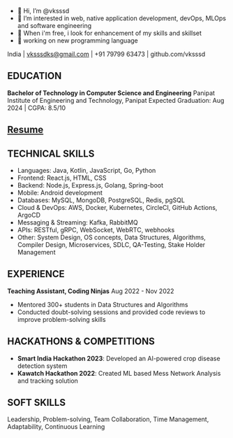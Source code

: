 - 👋 Hi, I’m @vksssd
- 👀 I’m interested in web, native application development, devOps, MLOps and software engineering
- 🌱 When i'm free, i look for enhancement of my skills and skillset
- 🦾 working on new programming language 
<!---
vksssd/vksssd is a ✨ special ✨ repository because its `README.md` (this file) appears on your GitHub profile.
You can click the Preview link to take a look at your changes.
--->
India | vksssdks@gmail.com | +91 79799 63473 | github.com/vksssd

## EDUCATION
**Bachelor of Technology in Computer Science and Engineering**
Panipat Institute of Engineering and Technology, Panipat
Expected Graduation: Aug 2024 | CGPA: 8.5/10
## [Resume](https://drive.google.com/file/d/1DwG5-tRNR4hBdH4md1nYalq8Iv2w2H23/view?usp=share_link)

## TECHNICAL SKILLS
- Languages: Java, Kotlin, JavaScript, Go, Python
- Frontend: React.js, HTML, CSS
- Backend: Node.js, Express.js, Golang, Spring-boot
- Mobile: Android development
- Databases: MySQL, MongoDB, PostgreSQL, Redis, pgSQL
- Cloud & DevOps: AWS, Docker, Kubernetes, CircleCI, GitHub Actions, ArgoCD
- Messaging & Streaming: Kafka, RabbitMQ
- APIs: RESTful, gRPC, WebSocket, WebRTC, webhooks
- Other: System Design, OS concepts, Data Structures, Algorithms, Compiler Design, Microservices, SDLC, QA-Testing, Stake Holder Management
## EXPERIENCE
**Teaching Assistant, Coding Ninjas**
Aug 2022 - Nov 2022
- Mentored 300+ students in Data Structures and Algorithms
- Conducted doubt-solving sessions and provided code reviews to improve problem-solving skills

## HACKATHONS & COMPETITIONS
- **Smart India Hackathon 2023**: Developed an AI-powered crop disease detection system
- **Kawatch Hackathon 2022**: Created ML based Mess Network Analysis and  tracking solution


## SOFT SKILLS
Leadership, Problem-solving, Team Collaboration, Time Management, Adaptability, Continuous Learning
